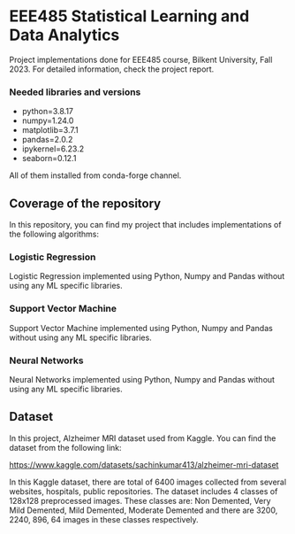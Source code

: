 # EEE485 Statistical Learning and Data Analytics

Project implementations done for EEE485 course, Bilkent University, Fall 2023. For detailed information, check the project report.

### Needed libraries and versions 
  - python=3.8.17
  - numpy=1.24.0
  - matplotlib=3.7.1
  - pandas=2.0.2
  - ipykernel=6.23.2
  - seaborn=0.12.1

All of them installed from conda-forge channel.

## Coverage of the repository

In this repository, you can find my project that includes implementations of the following algorithms:

### Logistic Regression

Logistic Regression implemented using Python, Numpy and Pandas without using any ML specific libraries.

### Support Vector Machine

Support Vector Machine implemented using Python, Numpy and Pandas without using any ML specific libraries.

### Neural Networks

Neural Networks implemented using Python, Numpy and Pandas without using any ML specific libraries.

## Dataset

In this project, Alzheimer MRI dataset used from Kaggle. You can find the dataset from the following link:

https://www.kaggle.com/datasets/sachinkumar413/alzheimer-mri-dataset

In this Kaggle dataset, there are total of 6400 images collected from several websites, hospitals, public repositories. The dataset includes 4 classes of 128x128 preprocessed images. These classes are: Non Demented, Very Mild Demented, Mild Demented, Moderate Demented and there are 3200, 2240, 896, 64 images in these classes respectively.
